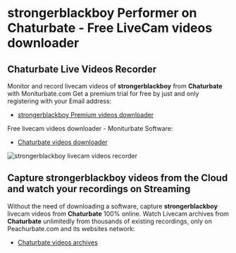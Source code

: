 # strongerblackboy Performer on Chaturbate - Free LiveCam videos downloader

## Chaturbate Live Videos Recorder

Monitor and record livecam videos of **strongerblackboy** from **Chaturbate** with Moniturbate.com
Get a premium trial for free by just and only registering with your Email address:
* [strongerblackboy Premium videos downloader](https://moniturbate.com/request-demo-licence-key.html)

Free livecam videos downloader - Moniturbate Software:
* [Chaturbate videos downloader](https://moniturbate.com/moniturbate-download-software.html)

![strongerblackboy livecam videos recorder](https://peachurnet.com/templates/moniturbate-software.png)


## Capture strongerblackboy videos from the Cloud and watch your recordings on Streaming

Without the need of downloading a software, capture **strongerblackboy** livecam videos from **Chaturbate** 100% online.
Watch Livecam archives from **Chaturbate** unlimitedly from thousands of existing recordings, only on Peachurbate.com and its websites network:
* [Chaturbate videos archives](https://peachurnet.com/)